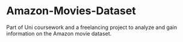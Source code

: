 # Amazon-Movies-Dataset
Part of Uni coursework and a freelancing project to analyze and gain information on the Amazon movie dataset.
